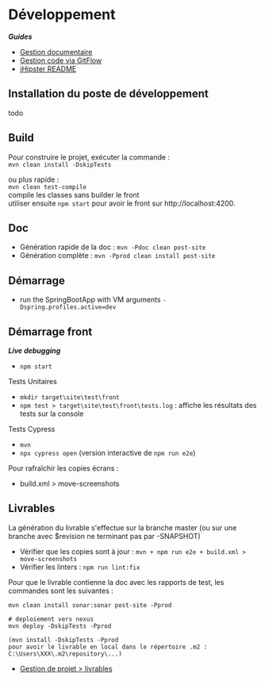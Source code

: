 # Développement

***Guides***

- [Gestion documentaire](290-doc.md)
- [Gestion code via GitFlow](390-gitflow.md)
- [jHipster README](310-jhipster.md)

## Installation du poste de développement

todo

## Build

Pour construire le projet, exécuter la commande :  
`mvn clean install -DskipTests`

ou plus rapide :  
`mvn clean test-compile`  
compile les classes sans builder le front  
utiliser ensuite `npm start` pour avoir le front sur http://localhost:4200.

## Doc

- Génération rapide de la doc : `mvn -Pdoc clean post-site`
- Génération complète : `mvn -Pprod clean install post-site`

## Démarrage

- run the SpringBootApp with VM arguments `-Dspring.profiles.active=dev`

## Démarrage front

***Live debugging***

- `npm start`

Tests Unitaires

- `mkdir target\site\test\front`
- `npm test > target\site\test\front\tests.log` : affiche les résultats des tests sur la console

Tests Cypress

- `mvn`
- `npx cypress open` (version interactive de `npm run e2e`)

Pour rafraîchir les copies écrans :

- build.xml > move-screenshots

## Livrables

La génération du livrable s'effectue sur la branche master (ou sur une branche avec $revision ne terminant pas par -SNAPSHOT)

- Vérifier que les copies sont à jour : `mvn + npm run e2e + build.xml > move-screenshots`
- Vérifier les linters : `npm run lint:fix`

Pour que le livrable contienne la doc avec les rapports de test, les commandes sont les suivantes :

```
mvn clean install sonar:sonar post-site -Pprod

# deploiement vers nexus
mvn deploy -DskipTests -Pprod

(mvn install -DskipTests -Pprod
pour avoir le livrable en local dans le répertoire .m2 :
C:\Users\XXX\.m2\repository\...)
```

- [Gestion de projet > livrables](200-projet.md#livrables)
